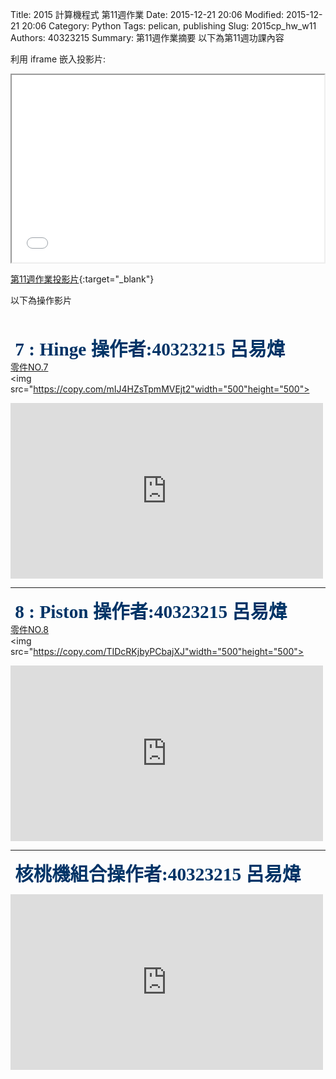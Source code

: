 Title: 2015 計算機程式 第11週作業
Date: 2015-12-21 20:06
Modified: 2015-12-21 20:06
Category: Python
Tags: pelican, publishing
Slug: 2015cp_hw_w11
Authors: 40323215
Summary: 第11週作業摘要
以下為第11週功課內容

利用 iframe 嵌入投影片:

<iframe src="40323215_cp_w11.html" width="500" height="300"></iframe>

[第11週作業投影片](40323215_cp_w11.html){:target="_blank"}
<br/>
<p>以下為操作影片<p>
<br/>

<span style="font-size: 22pt; font-family: 'arial black', 'avant garde';">&nbsp;<strong><span style="color: #003366;">7 : Hinge  操作者:40323215 呂易煒</span></strong></span>
<br/>
<a href="https://copy.com/uHRPMUlR3TeJWH1x">零件NO.7</a>
<br/>
<img
src="https://copy.com/mIJ4HZsTpmMVEjt2"width="500"height="500">
<br/>
<iframe src="https://player.vimeo.com/video/151344609" width="500" height="281" frameborder="0" webkitallowfullscreen mozallowfullscreen allowfullscreen></iframe> <p><a>
<hr/>

<span style="font-size: 22pt; font-family: 'arial black', 'avant garde';">&nbsp;<strong><span style="color: #003366;">8 : Piston  操作者:40323215 呂易煒</span></strong></span>
<br/>
<a href="https://copy.com/iwTCejbVUPY1VBxg">零件NO.8</a>
<br/>
<img
src="https://copy.com/TIDcRKjbyPCbajXJ"width="500"height="500">
<br/>
<iframe src="https://player.vimeo.com/video/151344610" width="500" height="281" frameborder="0" webkitallowfullscreen mozallowfullscreen allowfullscreen></iframe> <p><a>

<hr/>

<span style="font-size: 22pt; font-family: 'arial black', 'avant garde';">&nbsp;<strong><span style="color: #003366;">核桃機組合操作者:40323215 呂易煒</span></strong></span>
<br/>
<iframe src="https://player.vimeo.com/video/151403968" width="500" height="281" frameborder="0" webkitallowfullscreen mozallowfullscreen allowfullscreen></iframe> <p><a>